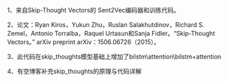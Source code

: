1、来自Skip-Thought Vectors的 Sent2Vec编码器和训练代码。

2、论文：Ryan Kiros，Yukun Zhu，Ruslan Salakhutdinov，Richard S. Zemel，Antonio Torralba，Raquel Urtasun和Sanja Fidler。“Skip-Thought Vectors。” arXiv preprint arXiv：1506.06726（2015）。

3、此代码在skip_thoughts模型基础上增加了bilstm\attention\bilstm+attention

4、有空博客补充skip_thoughts的原理与代码详解
